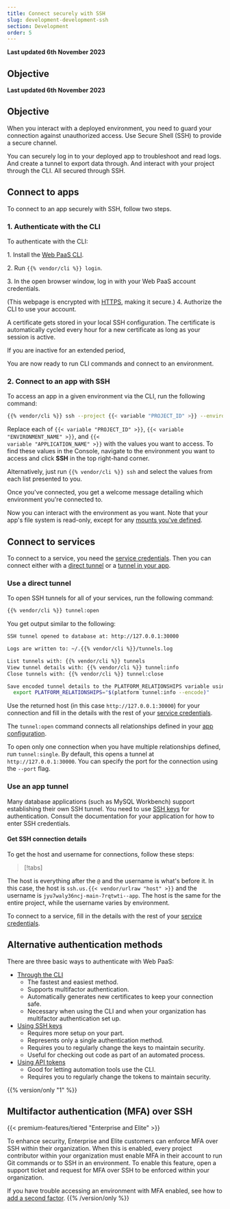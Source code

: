 ```yaml
---
title: Connect securely with SSH
slug: development-development-ssh
section: Development
order: 5
---
```


**Last updated 6th November 2023**



## Objective  

**Last updated 6th November 2023**



## Objective  

When you interact with a deployed environment, you need to guard your connection against unauthorized access.
Use Secure Shell (SSH) to provide a secure channel.

You can securely log in to your deployed app to troubleshoot and read logs.
And create a tunnel to export data through.
And interact with your project through the CLI.
All secured through SSH.

## Connect to apps

To connect to an app securely with SSH, follow two steps.

### 1. Authenticate with the CLI

To authenticate with the CLI:

1\. Install the [Web PaaS CLI](../administration-cli).

2\. Run `{{% vendor/cli %}} login`.

3\. In the open browser window, log in with your Web PaaS account credentials.

   (This webpage is encrypted with [HTTPS](../define-routes-https), making it secure.)
4\. Authorize the CLI to use your account.


A certificate gets stored in your local SSH configuration.
The certificate is automatically cycled every hour for a new certificate as long as your session is active.

If you are inactive for an extended period,


You are now ready to run CLI commands and connect to an environment.

### 2. Connect to an app with SSH

To access an app in a given environment via the CLI, run the following command:

```bash
{{% vendor/cli %}} ssh --project {{< variable "PROJECT_ID" >}} --environment {{< variable "ENVIRONMENT_NAME" >}} --app {{< variable "APPLICATION_NAME" >}}
```

Replace each of <code>{{< variable "PROJECT_ID" >}}</code>, <code>{{< variable "ENVIRONMENT_NAME" >}}</code>, and <code>{{< variable "APPLICATION_NAME" >}}</code> with the values you want to access.
To find these values in the Console,
navigate to the environment you want to access and click **SSH** in the top right-hand corner.

Alternatively, just run `{{% vendor/cli %}} ssh` and select the values from each list presented to you.

Once you've connected, you get a welcome message detailing which environment you're connected to.

Now you can interact with the environment as you want.
Note that your app's file system is read-only,
except for any [mounts you've defined](../../create-apps/app-reference.md#mounts). 

## Connect to services

To connect to a service, you need the [service credentials](../../add-services/_index.md#connect-to-a-service).
Then you can connect either with a [direct tunnel](#use-a-direct-tunnel) or a [tunnel in your app](#use-an-app-tunnel).

### Use a direct tunnel

To open SSH tunnels for all of your services, run the following command:

```bash
{{% vendor/cli %}} tunnel:open
```

You get output similar to the following:

```bash
SSH tunnel opened to database at: http://127.0.0.1:30000

Logs are written to: ~/.{{% vendor/cli %}}/tunnels.log

List tunnels with: {{% vendor/cli %}} tunnels
View tunnel details with: {{% vendor/cli %}} tunnel:info
Close tunnels with: {{% vendor/cli %}} tunnel:close

Save encoded tunnel details to the PLATFORM_RELATIONSHIPS variable using:
  export PLATFORM_RELATIONSHIPS="$(platform tunnel:info --encode)"
```

Use the returned host (in this case `http://127.0.0.1:30000`) for your connection
and fill in the details with the rest of your [service credentials](../../add-services/_index.md#connect-to-a-service).

The `tunnel:open` command connects all relationships defined in your [app configuration](../../create-apps/_index.md).

To open only one connection when you have multiple relationships defined, run `tunnel:single`.
By default, this opens a tunnel at `http://127.0.0.1:30000`.
You can specify the port for the connection using the `--port` flag.

### Use an app tunnel

Many database applications (such as MySQL Workbench) support establishing their own SSH tunnel.
You need to use [SSH keys](./ssh-keys.md) for authentication.
Consult the documentation for your application for how to enter SSH credentials.

#### Get SSH connection details

To get the host and username for connections, follow these steps:

> [!tabs]      

The host is everything after the `@` and the username is what's before it.
In this case, the host is `ssh.us.{{< vendor/urlraw "host" >}}` and the username is `jyu7waly36ncj-main-7rqtwti--app`.
The host is the same for the entire project, while the username varies by environment.

To connect to a service, fill in the details with the rest of your [service credentials](../../add-services/_index.md#connect-to-a-service).

## Alternative authentication methods

There are three basic ways to authenticate with Web PaaS:

* [Through the CLI](#1-authenticate-with-the-cli)
  * The fastest and easiest method.
  * Supports multifactor authentication.
  * Automatically generates new certificates to keep your connection safe.
  * Necessary when using the CLI and when your organization has multifactor authentication set up.
* [Using SSH keys](./ssh-keys.md)
  * Requires more setup on your part.
  * Represents only a single authentication method.
  * Requires you to regularly change the keys to maintain security.
  * Useful for checking out code as part of an automated process.
* [Using API tokens](../../administration/cli/api-tokens.md)
  * Good for letting automation tools use the CLI.
  * Requires you to regularly change the tokens to maintain security.

{{% version/only "1" %}}
<!-- Web PaaS -->
## Multifactor authentication (MFA) over SSH

{{< premium-features/tiered "Enterprise and Elite" >}}

To enhance security, Enterprise and Elite customers can enforce MFA over SSH within their organization.
When this is enabled, every project contributor within your organization must enable MFA in their account
to run Git commands or to SSH in an environment.
To enable this feature, open a support ticket and request for MFA over SSH to be enforced within your organization.

If you have trouble accessing an environment with MFA enabled, see how to [add a second factor](./troubleshoot-ssh.md#add-a-second-authentication-factor).
{{% /version/only %}}
